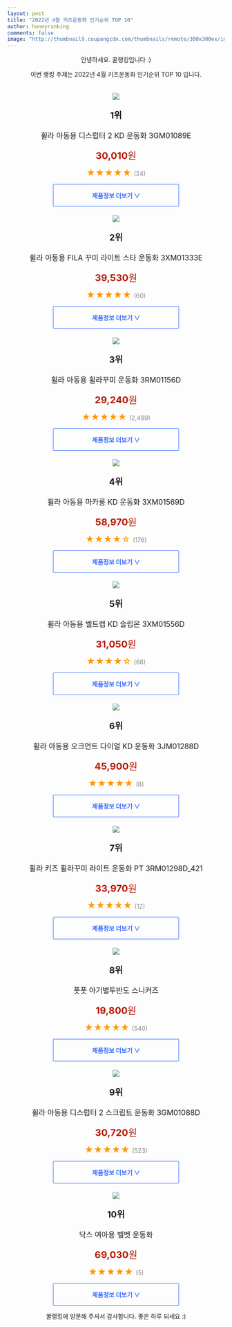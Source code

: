 ```yaml
--- 
layout: post 
title: "2022년 4월 키즈운동화 인기순위 TOP 10" 
author: honeyranking 
comments: false 
image: "http://thumbnail9.coupangcdn.com/thumbnails/remote/300x300ex/image/rs_quotation_api/ccspahm3/430cb06c8a644045b8e5eaa20e854622.jpg" 
--- 
```

<p style="text-align: center;">안녕하세요. 꿀랭킹입니다 :)</p> <p style="text-align: center;">이번 랭킹 주제는 2022년 4월 키즈운동화 인기순위 TOP 10 입니다.</p><center><img src="http://thumbnail9.coupangcdn.com/thumbnails/remote/300x300ex/image/rs_quotation_api/ccspahm3/430cb06c8a644045b8e5eaa20e854622.jpg" style="margin-top:20px" /></center> <p style="text-align: center; font-size: 20px"><b>1위</b></p> <p style="text-align: center; font-size: 17px">휠라 아동용 디스럽터 2 KD 운동화 3GM01089E</p> <p style="text-align: center;"><span style="color: #b61800; font-size: 22px;"><b>30,010</b>원</span></p> <p style="text-align: center;"><span style="color: #ff9600; font-size: 20px;">★★★★★ </span><span style="color: #878787;">(24)</span></p> <center><a href="https://link.coupang.com/a/lTVHU"> <div style="font-size: 14px; display: inline-block; padding: 15px 90px; color: #346aff; border-radius: 2px; border: 1px solid #346aff; cursor: pointer;"><b>제품정보 더보기 &or;</b></div> </a></center><center><img src="http://thumbnail7.coupangcdn.com/thumbnails/remote/300x300ex/image/rs_quotation_api/xvgi1iit/fb88e8cea116426a9341018538541bc3.jpg" style="margin-top:20px" /></center> <p style="text-align: center; font-size: 20px"><b>2위</b></p> <p style="text-align: center; font-size: 17px">휠라 아동용 FILA 꾸미 라이트 스타 운동화 3XM01333E</p> <p style="text-align: center;"><span style="color: #b61800; font-size: 22px;"><b>39,530</b>원</span></p> <p style="text-align: center;"><span style="color: #ff9600; font-size: 20px;">★★★★★ </span><span style="color: #878787;">(60)</span></p> <center><a href="https://link.coupang.com/a/lTVHW"> <div style="font-size: 14px; display: inline-block; padding: 15px 90px; color: #346aff; border-radius: 2px; border: 1px solid #346aff; cursor: pointer;"><b>제품정보 더보기 &or;</b></div> </a></center><center><img src="http://thumbnail10.coupangcdn.com/thumbnails/remote/300x300ex/image/rs_quotation_api/mtzmccug/0610722523da4cd1889350f96d3747f4.jpg" style="margin-top:20px" /></center> <p style="text-align: center; font-size: 20px"><b>3위</b></p> <p style="text-align: center; font-size: 17px">휠라 아동용 휠라꾸미 운동화 3RM01156D</p> <p style="text-align: center;"><span style="color: #b61800; font-size: 22px;"><b>29,240</b>원</span></p> <p style="text-align: center;"><span style="color: #ff9600; font-size: 20px;">★★★★★ </span><span style="color: #878787;">(2,489)</span></p> <center><a href="https://link.coupang.com/a/lTVH0"> <div style="font-size: 14px; display: inline-block; padding: 15px 90px; color: #346aff; border-radius: 2px; border: 1px solid #346aff; cursor: pointer;"><b>제품정보 더보기 &or;</b></div> </a></center><center><img src="http://thumbnail6.coupangcdn.com/thumbnails/remote/300x300ex/image/rs_quotation_api/dj3ekcxs/92a1272fe52b4de4b57998b1177fe8bd.jpg" style="margin-top:20px" /></center> <p style="text-align: center; font-size: 20px"><b>4위</b></p> <p style="text-align: center; font-size: 17px">휠라 아동용 마카롱 KD 운동화 3XM01569D</p> <p style="text-align: center;"><span style="color: #b61800; font-size: 22px;"><b>58,970</b>원</span></p> <p style="text-align: center;"><span style="color: #ff9600; font-size: 20px;">★★★★☆ </span><span style="color: #878787;">(176)</span></p> <center><a href="https://link.coupang.com/a/lTVH5"> <div style="font-size: 14px; display: inline-block; padding: 15px 90px; color: #346aff; border-radius: 2px; border: 1px solid #346aff; cursor: pointer;"><b>제품정보 더보기 &or;</b></div> </a></center><center><img src="http://thumbnail8.coupangcdn.com/thumbnails/remote/300x300ex/image/rs_quotation_api/exvc78p6/19069a03619a47d9b431227122e14f56.jpg" style="margin-top:20px" /></center> <p style="text-align: center; font-size: 20px"><b>5위</b></p> <p style="text-align: center; font-size: 17px">휠라 아동용 벨트렙 KD 슬립온 3XM01556D</p> <p style="text-align: center;"><span style="color: #b61800; font-size: 22px;"><b>31,050</b>원</span></p> <p style="text-align: center;"><span style="color: #ff9600; font-size: 20px;">★★★★☆ </span><span style="color: #878787;">(68)</span></p> <center><a href="https://link.coupang.com/a/lTVH8"> <div style="font-size: 14px; display: inline-block; padding: 15px 90px; color: #346aff; border-radius: 2px; border: 1px solid #346aff; cursor: pointer;"><b>제품정보 더보기 &or;</b></div> </a></center><center><img src="http://thumbnail9.coupangcdn.com/thumbnails/remote/300x300ex/image/retail/images/2021/11/19/10/1/0bb3cc35-7584-4ff2-a245-d1fad4acf1e9.jpg" style="margin-top:20px" /></center> <p style="text-align: center; font-size: 20px"><b>6위</b></p> <p style="text-align: center; font-size: 17px">휠라 아동용 오크먼트 다이얼 KD 운동화 3JM01288D</p> <p style="text-align: center;"><span style="color: #b61800; font-size: 22px;"><b>45,900</b>원</span></p> <p style="text-align: center;"><span style="color: #ff9600; font-size: 20px;">★★★★★ </span><span style="color: #878787;">(8)</span></p> <center><a href="https://link.coupang.com/a/lTVIc"> <div style="font-size: 14px; display: inline-block; padding: 15px 90px; color: #346aff; border-radius: 2px; border: 1px solid #346aff; cursor: pointer;"><b>제품정보 더보기 &or;</b></div> </a></center><center><img src="http://thumbnail6.coupangcdn.com/thumbnails/remote/300x300ex/image/rs_quotation_api/mukhgmye/07b445fb95f8436c8b471e68e9662a87.jpg" style="margin-top:20px" /></center> <p style="text-align: center; font-size: 20px"><b>7위</b></p> <p style="text-align: center; font-size: 17px">휠라 키즈 휠라꾸미 라이트 운동화 PT 3RM01298D_421</p> <p style="text-align: center;"><span style="color: #b61800; font-size: 22px;"><b>33,970</b>원</span></p> <p style="text-align: center;"><span style="color: #ff9600; font-size: 20px;">★★★★★ </span><span style="color: #878787;">(12)</span></p> <center><a href="https://link.coupang.com/a/lTVIg"> <div style="font-size: 14px; display: inline-block; padding: 15px 90px; color: #346aff; border-radius: 2px; border: 1px solid #346aff; cursor: pointer;"><b>제품정보 더보기 &or;</b></div> </a></center><center><img src="http://thumbnail7.coupangcdn.com/thumbnails/remote/300x300ex/image/retail/images/2019/10/07/11/8/f5babb0e-bb00-49c4-a376-0e6448da1e57.jpg" style="margin-top:20px" /></center> <p style="text-align: center; font-size: 20px"><b>8위</b></p> <p style="text-align: center; font-size: 17px">풋풋 아기별투반도 스니커즈</p> <p style="text-align: center;"><span style="color: #b61800; font-size: 22px;"><b>19,800</b>원</span></p> <p style="text-align: center;"><span style="color: #ff9600; font-size: 20px;">★★★★★ </span><span style="color: #878787;">(540)</span></p> <center><a href="https://link.coupang.com/a/lTVIh"> <div style="font-size: 14px; display: inline-block; padding: 15px 90px; color: #346aff; border-radius: 2px; border: 1px solid #346aff; cursor: pointer;"><b>제품정보 더보기 &or;</b></div> </a></center><center><img src="http://thumbnail7.coupangcdn.com/thumbnails/remote/300x300ex/image/rs_quotation_api/nlj0bxlv/8ba5cd35248148878f0c9c9226aecc9f.jpg" style="margin-top:20px" /></center> <p style="text-align: center; font-size: 20px"><b>9위</b></p> <p style="text-align: center; font-size: 17px">휠라 아동용 디스럽터 2 스크립트 운동화 3GM01088D</p> <p style="text-align: center;"><span style="color: #b61800; font-size: 22px;"><b>30,720</b>원</span></p> <p style="text-align: center;"><span style="color: #ff9600; font-size: 20px;">★★★★★ </span><span style="color: #878787;">(523)</span></p> <center><a href="https://link.coupang.com/a/lTVIl"> <div style="font-size: 14px; display: inline-block; padding: 15px 90px; color: #346aff; border-radius: 2px; border: 1px solid #346aff; cursor: pointer;"><b>제품정보 더보기 &or;</b></div> </a></center><center><img src="http://thumbnail9.coupangcdn.com/thumbnails/remote/300x300ex/image/retail/images/2021/09/01/16/3/1d4e4c7d-9519-4726-ac26-aca018963427.jpg" style="margin-top:20px" /></center> <p style="text-align: center; font-size: 20px"><b>10위</b></p> <p style="text-align: center; font-size: 17px">닥스 여아용 벨벳 운동화</p> <p style="text-align: center;"><span style="color: #b61800; font-size: 22px;"><b>69,030</b>원</span></p> <p style="text-align: center;"><span style="color: #ff9600; font-size: 20px;">★★★★★ </span><span style="color: #878787;">(5)</span></p> <center><a href="https://link.coupang.com/a/lTVIm"> <div style="font-size: 14px; display: inline-block; padding: 15px 90px; color: #346aff; border-radius: 2px; border: 1px solid #346aff; cursor: pointer;"><b>제품정보 더보기 &or;</b></div> </a></center> <p style="text-align: center;">꿀랭킹에 방문해 주셔서 감사합니다. 좋은 하루 되세요 :)</p>
